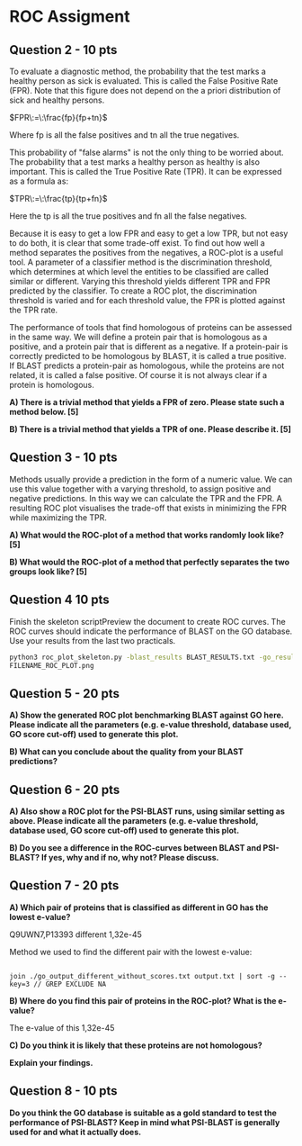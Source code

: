 # ROC Assigment

## Question 2 - 10 pts
To evaluate a diagnostic method, the probability that the test marks a healthy person as sick is evaluated. This is called the False Positive Rate (FPR). Note that this figure does not depend on the a priori distribution of sick and healthy persons. 

$FPR\:=\:\frac{fp}{fp+tn}$

Where fp is all the false positives and tn all the true negatives.

This probability of "false alarms" is not the only thing to be worried about. The probability that a test marks a healthy person as healthy is also important. This is called the True Positive Rate (TPR). It can be expressed as a formula as:

$TPR\:=\:\frac{tp}{tp+fn}$

Here the tp is all the true positives and fn all the false negatives. 

Because it is easy to get a low FPR and easy to get a low TPR, but not easy to do both, it is clear that some trade-off exist. To find out how well a method separates the positives from the negatives, a ROC-plot is a useful tool. A parameter of a classifier method is the discrimination threshold, which determines at which level the entities to be classified are called similar or different. Varying this threshold yields different TPR and FPR predicted by the classifier. To create a ROC plot, the discrimination threshold is varied and for each threshold value, the FPR is plotted against the TPR rate. 

The performance of tools that find homologous of proteins can be assessed in the same way. We will define a protein pair that is homologous as a positive, and a protein pair that is different as a negative. If a protein-pair is correctly predicted to be homologous by BLAST, it is called a true positive. If BLAST predicts a protein-pair as homologous, while the proteins are not related, it is called a false positive. Of course it is not always clear if a protein is homologous.

**A) There is a trivial method that yields a FPR of zero. Please state such a method below. [5]**

**B) There is a trivial method that yields a TPR of one. Please describe it. [5]**

## Question 3 - 10 pts
Methods usually provide a prediction in the form of a numeric value. We can use this value together with a varying threshold, to assign positive and negative predictions. In this way we can calculate the TPR and the FPR. A resulting ROC plot visualises the trade-off that exists in minimizing the FPR while maximizing the TPR.

**A) What would the ROC-plot of a method that works randomly look like? [5]**

**B) What would the ROC-plot of a method that perfectly separates the two groups look like? [5]**

## Question 4 10 pts
Finish the skeleton scriptPreview the document to create ROC curves. The ROC curves should indicate the performance of BLAST on the GO database. Use your results from the last two practicals. 

```sh
python3 roc_plot_skeleton.py -blast_results BLAST_RESULTS.txt -go_results GO_RESULTS.txt -outpng 
FILENAME_ROC_PLOT.png
```

## Question 5 - 20 pts
**A) Show the generated ROC plot benchmarking BLAST against GO here. Please indicate all the parameters (e.g. e-value threshold, database used, GO score cut-off) used to generate this plot.**

**B) What can you conclude about the quality from your BLAST predictions?**

## Question 6 - 20 pts
**A) Also show a ROC plot for the PSI-BLAST runs, using similar setting as above. Please indicate all the parameters (e.g. e-value threshold, database used, GO score cut-off) used to generate this plot.**

**B) Do you see a difference in the ROC-curves between BLAST and PSI-BLAST? If yes, why and if no, why not? Please discuss.**

## Question 7 - 20 pts
**A) Which pair of proteins that is classified as different in GO has the lowest e-value?**

Q9UWN7,P13393 different 1,32e-45

Method we used to find the different pair with the lowest e-value:
```shell

join ./go_output_different_without_scores.txt output.txt | sort -g --key=3 // GREP EXCLUDE NA

```

**B) Where do you find this pair of proteins in the ROC-plot? What is the e-value?**

The e-value of this 
1,32e-45

**C) Do you think it is likely that these proteins are not homologous?**

**Explain your findings.**

## Question 8 - 10 pts
**Do you think the GO database is suitable as a gold standard to test the performance of PSI-BLAST? Keep in mind what PSI-BLAST is generally used for and what it actually does.**